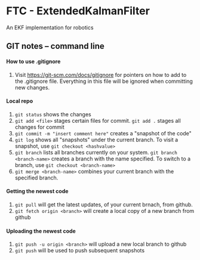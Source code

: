 # FTC - ExtendedKalmanFilter
An EKF implementation for robotics

## GIT notes – command line

#### How to use .gitignore
1) Visit https://git-scm.com/docs/gitignore for pointers on how to add to the .gitignore file. Everything in this file will be ignored when committing new changes.

#### Local repo
1) ```git status``` shows the changes
2) ```git add <file>``` stages certain files for commit. ```git add .``` stages all changes for commit
3) ```git commit -m "insert comment here"``` creates a "snapshot of the code"
4) ```git log``` shows all "snapshots" under the current branch. To visit a snapshot, use ```git checkout <hashvalue>``` 
5) ```git branch``` lists all branches currently on your system. ```git branch <branch-name>``` creates a branch with the name specified. To switch to a branch, use ```git checkout <branch-name>```
6) ```git merge <branch-name>``` combines your current branch with the specified branch.

#### Getting the newest code
1) ```git pull``` will get the latest updates, of your current brnach, from github.
2) ```git fetch origin <branch>``` will create a local copy of a new branch from github

#### Uploading the newest code
1) ```git push -u origin <branch>``` will upload a new local branch to github
2) ```git push``` will be used to push subsequent snapshots


